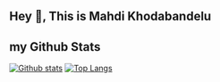 ## Hey 👋, This is Mahdi Khodabandelu

## my Github Stats

[![Github stats](https://github-readme-stats.vercel.app/api?username=khodabandelu&show_icons=true&include_all_commits=true)](https://github.com/khodabandelu/github-readme-stats)
[![Top Langs](https://github-readme-stats.vercel.app/api/top-langs/?username=khodabandelu&layout=compact)](https://github.com/khodabandelu/github-readme-stats)
